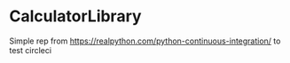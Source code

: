 # CalculatorLibrary

Simple rep from https://realpython.com/python-continuous-integration/ to test circleci